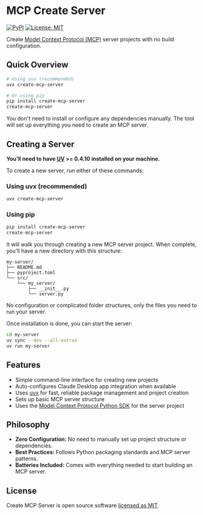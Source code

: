 # MCP Create Server

[![PyPI](https://img.shields.io/pypi/v/create-mcp-server)](https://pypi.org/project/create-mcp-server/) [![License: MIT](https://img.shields.io/badge/License-MIT-yellow.svg)](https://opensource.org/licenses/MIT)

Create [Model Context Protocol (MCP)](https://modelcontextprotocol.io) server projects with no build configuration.

## Quick Overview

```sh
# Using uvx (recommended)
uvx create-mcp-server

# Or using pip
pip install create-mcp-server
create-mcp-server
```

You don't need to install or configure any dependencies manually. The tool will set up everything you need to create an MCP server.

## Creating a Server

**You'll need to have [UV](https://docs.astral.sh/uv/) >= 0.4.10 installed on your machine.**

To create a new server, run either of these commands:

### Using uvx (recommended)
```sh
uvx create-mcp-server
```

### Using pip
```sh
pip install create-mcp-server
create-mcp-server
```

It will walk you through creating a new MCP server project. When complete, you'll have a new directory with this structure:

```
my-server/
├── README.md
├── pyproject.toml
└── src/
    └── my_server/
        ├── __init__.py
        └── server.py
```

No configuration or complicated folder structures, only the files you need to run your server.

Once installation is done, you can start the server:

```sh
cd my-server
uv sync --dev --all-extras
uv run my-server
```

## Features

- Simple command-line interface for creating new projects
- Auto-configures Claude Desktop app integration when available
- Uses [uvx](https://docs.astral.sh/uv/guides/tools/) for fast, reliable package management and project creation
- Sets up basic MCP server structure
- Uses the [Model Context Protocol Python SDK](https://github.com/modelcontextprotocol/python-sdk) for the server project

## Philosophy

- **Zero Configuration:** No need to manually set up project structure or dependencies.
- **Best Practices:** Follows Python packaging standards and MCP server patterns.
- **Batteries Included:** Comes with everything needed to start building an MCP server.

## License

Create MCP Server is open source software [licensed as MIT](https://opensource.org/licenses/MIT).
